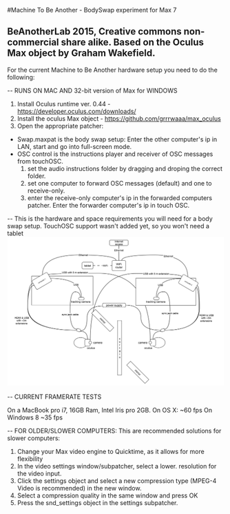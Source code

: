 #Machine To Be Another - BodySwap experiment for Max 7

BeAnotherLab 2015, Creative commons non-commercial share alike. Based on the Oculus Max object by Graham Wakefield.
--

For the current Machine to Be Another hardware setup you need to do the following:

--
RUNS ON MAC AND 32-bit version of Max for WINDOWS


1. Install Oculus runtime ver. 0.44 - https://developer.oculus.com/downloads/
2. Install the oculus Max object - https://github.com/grrrwaaa/max_oculus
3. Open the appropriate patcher:
  - Swap.maxpat is the body swap setup: Enter the other computer's ip in LAN, start and go into full-screen mode.
  - OSC control is the instructions player and receiver of OSC messages from touchOSC.
    1. set the audio instructions folder by dragging and droping the correct folder. 
    2. set one computer to forward OSC messages (default) and one to receive-only.
    3. enter the receive-only computer's ip in the forwarded computers patcher. Enter the forwarder computer's ip in touch OSC.

--
This is the hardware and space requirements you will need for a body swap setup. TouchOSC support wasn't added yet, so you won't need a tablet
![alt tag](https://github.com/BeAnotherLab/The-Machine-to-be-Another/blob/master/files/body%20swap%20rider.png?raw=true)

--
CURRENT FRAMERATE TESTS

On a MacBook pro i7, 16GB Ram, Intel Iris pro 2GB.
  On OS X: ~60 fps
  On Windows 8 ~35 fps
  
--
FOR OLDER/SLOWER COMPUTERS:
This are recommended solutions for slower computers:

1. Change your Max video engine to Quicktime, as it allows for more flexibility
2. In the video settings window/subpatcher, select a lower. resolution for the video input. 
3. Click the settings object and select a new compression type (MPEG-4 Video is recommended) in the new window.
4. Select a compression quality in the same window and press OK
5. Press the snd_settings object in the settings subpatcher.
